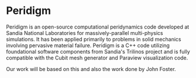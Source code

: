 # Peridigm
Peridigm is an open-source computational peridynamics code developed at Sandia National Laboratories for massively-parallel multi-physics simulations.  It has been applied primarily to problems in solid mechanics involving pervasive material failure.  Peridigm is a C++ code utilizing foundational software components from Sandia's Trilinos project and is fully compatible with the Cubit mesh generator and Paraview visualization code.

Our work will be based on this and also the work done by John Foster.
